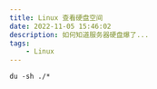 ```yaml
---
title: Linux 查看硬盘空间
date: 2022-11-05 15:46:02
description: 如何知道服务器硬盘爆了...
tags:
	- Linux
---
```


```
du -sh ./*
```


